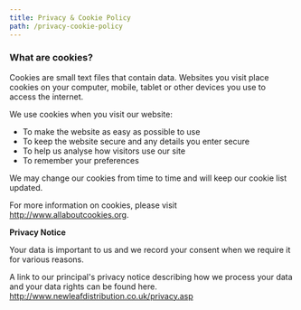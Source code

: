 ```yaml
---
title: Privacy & Cookie Policy
path: /privacy-cookie-policy
---
```


### What are cookies?

Cookies are small text files that contain data. Websites you visit place cookies on your computer, mobile, tablet or other devices you use to access the internet.

We use cookies when you visit our website:

- To make the website as easy as possible to use
- To keep the website secure and any details you enter secure
- To help us analyse how visitors use our site
- To remember your preferences

We may change our cookies from time to time and will keep our cookie list updated.

For more information on cookies, please visit http://www.allaboutcookies.org.

**Privacy Notice**

Your data is important to us and we record your consent when we require it for various reasons.

A link to our principal's privacy notice describing how we process your data and your data rights can be found here. http://www.newleafdistribution.co.uk/privacy.asp
